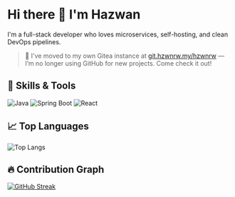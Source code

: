 # Hi there 👋 I'm Hazwan

I'm a full-stack developer who loves microservices, self-hosting, and clean DevOps pipelines.  
> 🚀 I've moved to my own Gitea instance at [git.hzwnrw.my/hzwnrw](https://git.hzwnrw.my/hzwnrw) — I’m no longer using GitHub for new projects. Come check it out!

## 🚀 Skills & Tools
![Java](https://img.shields.io/badge/Java-ED8B00?style=flat&logo=java)
![Spring Boot](https://img.shields.io/badge/SpringBoot-6DB33F?style=flat&logo=spring-boot)
![React](https://img.shields.io/badge/React-20232A?style=flat&logo=react)

## 📈 Top Languages
![Top Langs](https://github-readme-stats.vercel.app/api/top-langs/?username=hzwnrw&layout=compact)

## 🔥 Contribution Graph
[![GitHub Streak](https://streak-stats.demolab.com?user=hzwnrw&theme=radical)](https://git.io/streak-stats)
